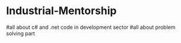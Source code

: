 # Industrial-Mentorship
#all about c# and .net code in development sector 
#all about problem solving part
